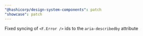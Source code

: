 ```yaml
---
"@hashicorp/design-system-components": patch
"showcase": patch
---
```


Fixed syncing of `<F.Error />` ids to the `aria-describedby` attribute
